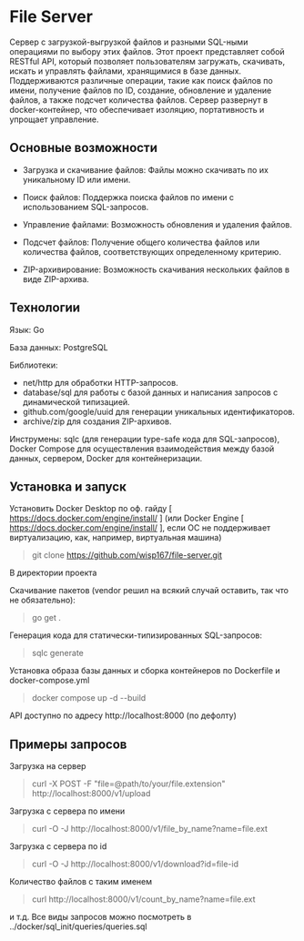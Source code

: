 # File Server
Сервер с загрузкой-выгрузкой файлов и разными SQL-ными операциями по выбору этих файлов.
Этот проект представляет собой RESTful API, который позволяет пользователям загружать, скачивать, искать и управлять файлами, хранящимися в базе данных. Поддерживаются различные операции, такие как поиск файлов по имени, получение файлов по ID, создание, обновление и удаление файлов, а также подсчет количества файлов.
Сервер развернут в docker-контейнер, что обеспечивает изоляцию, портативность и упрощает управление.

## Основные возможности
 - Загрузка и скачивание файлов: Файлы можно скачивать по их уникальному ID или имени.

 - Поиск файлов: Поддержка поиска файлов по имени с использованием SQL-запросов.

 - Управление файлами: Возможность обновления и удаления файлов.

 - Подсчет файлов: Получение общего количества файлов или количества файлов, соответствующих определенному критерию.

 - ZIP-архивирование: Возможность скачивания нескольких файлов в виде ZIP-архива.

## Технологии
Язык: Go

База данных: PostgreSQL

Библиотеки:
- net/http для обработки HTTP-запросов.
- database/sql для работы с базой данных и написания запросов с динамической типизацией.
- github.com/google/uuid для генерации уникальных идентификаторов.
- archive/zip для создания ZIP-архивов.

Инструмены: sqlc (для генерации type-safe кода для SQL-запросов), Docker Compose для осуществления взаимодействия между базой данных, сервером, Docker для контейнеризации.
## Установка и запуск
Установить Docker Desktop по оф. гайду [ https://docs.docker.com/engine/install/ ] (или Docker Engine [ https://docs.docker.com/engine/install/ ], если ОС не поддерживает виртуализацию, как, например, виртуальная машина)
>git clone https://github.com/wisp167/file-server.git

В директории проекта

Скачивание пакетов (vendor решил на всякий случай оставить, так что не обязательно):
>go get .

Генерация кода для статически-типизированных SQL-запросов:
>sqlc generate

Установка образа базы данных и сборка контейнеров по Dockerfile и docker-compose.yml
>docker compose up -d --build

API доступно по адресу http://localhost:8000 (по дефолту)
## Примеры запросов
Загрузка на сервер
>curl -X POST -F "file=@path/to/your/file.extension" http://localhost:8000/v1/upload

Загрузка с сервера по имени
>curl -O -J  http://localhost:8000/v1/file_by_name?name=file.ext

Загрузка с сервера по id
>curl -O -J http://localhost:8000/v1/download?id=file-id

Количество файлов с таким именем
>curl http://localhost:8000/v1/count_by_name?name=file.ext

и т.д.
Все виды запросов можно посмотреть в ../docker/sql_init/queries/queries.sql
